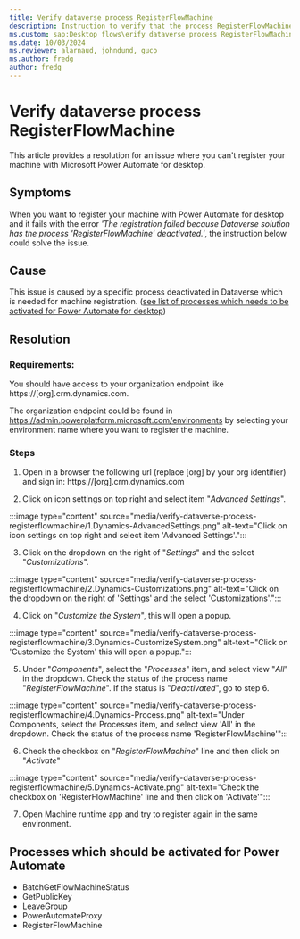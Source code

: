 ```yaml
---
title: Verify dataverse process RegisterFlowMachine 
description: Instruction to verify that the process RegisterFlowMachine is activated.
ms.custom: sap:Desktop flows\erify dataverse process RegisterFlowMachine 
ms.date: 10/03/2024
ms.reviewer: alarnaud, johndund, guco
ms.author: fredg
author: fredg
---
```


# Verify dataverse process RegisterFlowMachine 
This article provides a resolution for an issue where you can't register your machine with Microsoft Power Automate for desktop.

## Symptoms

When you want to register your machine with Power Automate for desktop and it fails with the error _'The registration failed because Dataverse solution has the process 'RegisterFlowMachine' deactivated.'_, the instruction below could solve the issue.

## Cause

This issue is caused by a specific process deactivated in Dataverse which is needed for machine registration.
([see list of processes which needs to be activated for Power Automate for desktop]("#processes-which-should-be-activated-for-Power-Automate"))

## Resolution

### Requirements:
You should have access to your organization endpoint like https://[org].crm.dynamics.com.

The organization endpoint could be found in https://admin.powerplatform.microsoft.com/environments by selecting your environment name where you want to register the machine.

### Steps

1. Open in a browser the following url (replace [org] by your org identifier) and sign in: https://[org].crm.dynamics.com

1. Click on icon settings on top right and select item "_Advanced Settings_".

:::image type="content" source="media/verify-dataverse-process-registerflowmachine/1.Dynamics-AdvancedSettings.png" alt-text="Click on icon settings on top right and select item 'Advanced Settings'.":::

3. Click on the dropdown on the right of "_Settings_" and the select "_Customizations_".

:::image type="content" source="media/verify-dataverse-process-registerflowmachine/2.Dynamics-Customizations.png" alt-text="Click on the dropdown on the right of 'Settings' and the select 'Customizations'.":::

4. Click on "_Customize the System_", this will open a popup.

:::image type="content" source="media/verify-dataverse-process-registerflowmachine/3.Dynamics-CustomizeSystem.png" alt-text="Click on 'Customize the System' this will open a popup.":::

5. Under "_Components_", select the "_Processes_" item, and select view "_All_" in the dropdown. Check the status of the process name "_RegisterFlowMachine_". If the status is "_Deactivated_", go to step 6.

:::image type="content" source="media/verify-dataverse-process-registerflowmachine/4.Dynamics-Process.png" alt-text="Under Components, select the Processes item, and select view 'All' in the dropdown. Check the status of the process name 'RegisterFlowMachine'":::

6. Check the checkbox on "_RegisterFlowMachine_" line and then click on "_Activate_"

:::image type="content" source="media/verify-dataverse-process-registerflowmachine/5.Dynamics-Activate.png" alt-text="Check the checkbox on 'RegisterFlowMachine' line and then click on 'Activate'":::

7. Open Machine runtime app and try to register again in the same environment.


## Processes which should be activated for Power Automate

- BatchGetFlowMachineStatus
- GetPublicKey
- LeaveGroup
- PowerAutomateProxy
- RegisterFlowMachine